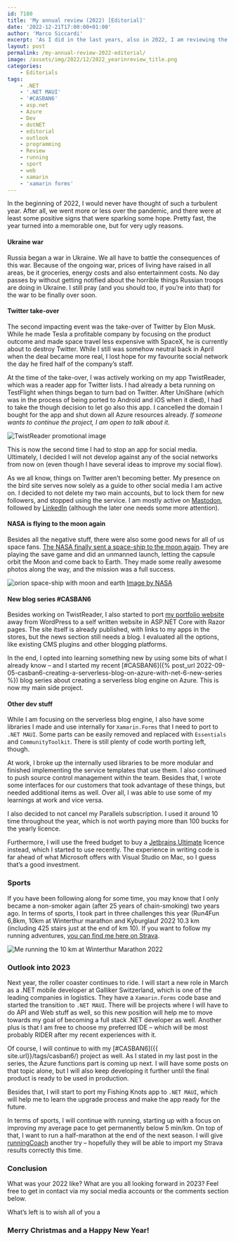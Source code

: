 ```yaml
---
id: 7180
title: 'My annual review (2022) [Editorial]'
date: '2022-12-21T17:00:00+01:00'
author: 'Marco Siccardi'
excerpt: 'As I did in the last years, also in 2022, I am reviewing the year from my personal perspective and give a short outlook on what I expect from 2023.'
layout: post
permalink: /my-annual-review-2022-editorial/
image: /assets/img/2022/12/2022_yearinreview_title.png
categories:
    - Editorials
tags:
    - .NET
    - '.NET MAUI'
    - '#CASBAN6'
    - asp.net
    - Azure
    - Dev
    - dotNET
    - editorial
    - outlook
    - programming
    - Review
    - running
    - sport
    - web
    - xamarin
    - 'xamarin forms'
---
```


In the beginning of 2022, I would never have thought of such a turbulent year. After all, we went more or less over the pandemic, and there were at least some positive signs that were sparking some hope. Pretty fast, the year turned into a memorable one, but for very ugly reasons.

#### Ukraine war

Russia began a war in Ukraine. We all have to battle the consequences of this war. Because of the ongoing war, prices of living have raised in all areas, be it groceries, energy costs and also entertainment costs. No day passes by without getting notified about the horrible things Russian troops are doing in Ukraine. I still pray (and you should too, if you’re into that) for the war to be finally over soon.

#### Twitter take-over

The second impacting event was the take-over of Twitter by Elon Musk. While he made Tesla a profitable company by focusing on the product outcome and made space travel less expensive with SpaceX, he is currently about to destroy Twitter. While I still was somehow neutral back in April when the deal became more real, I lost hope for my favourite social network the day he fired half of the company’s staff.

At the time of the take-over, I was actively working on my app TwistReader, which was a reader app for Twitter lists. I had already a beta running on TestFlight when things began to turn bad on Twitter. After UniShare (which was in the process of being ported to Android and iOS when it died), I had to take the though decision to let go also this app. I cancelled the domain I bought for the app and shut down all Azure resources already. *If someone wants to continue the project, I am open to talk about it.*

![TwistReader promotional image](/assets/img/2022/12/TwistReader_header_temp.png)


This is now the second time I had to stop an app for social media. Ultimately, I decided I will not develop against any of the social networks from now on (even though I have several ideas to improve my social flow).

As we all know, things on Twitter aren’t becoming better. My presence on the bird site serves now solely as a guide to other social media I am active on. I decided to not delete my two main accounts, but to lock them for new followers, and stopped using the service. I am mostly active on [Mastodon](https://mastodon.social/@msicc), followed by [LinkedIn](https://www.linkedin.com/in/msicc/) (although the later one needs some more attention).

#### NASA is flying to the moon again

Besides all the negative stuff, there were also some good news for all of us space fans. [The NASA finally sent a space-ship to the moon again](https://blogs.nasa.gov/artemis/). They are playing the save game and did an unmanned launch, letting the capsule orbit the Moon and come back to Earth. They made some really awesome photos along the way, and the mission was a full success.

![orion space-ship with moon and earth ](/assets/img/2022/12/orion-moon-earth-nasa.jpg)
[Image by NASA](https://images.nasa.gov/details-art001e000678)

#### New blog series #CASBAN6

Besides working on TwistReader, I also started to port [my portfolio website](https://msiccdev.net) away from WordPress to a self written website in ASP.NET Core with Razor pages. The site itself is already published, with links to my apps in the stores, but the news section still needs a blog. I evaluated all the options, like existing CMS plugins and other blogging platforms.

In the end, I opted into learning something new by using some bits of what I already know – and I started my recent [\#CASBAN6]({% post_url 2022-09-05-casban6-creating-a-serverless-blog-on-azure-with-net-6-new-series %}) blog series about creating a serverless blog engine on Azure. This is now my main side project.

#### Other dev stuff

While I am focusing on the serverless blog engine, I also have some libraries I made and use internally for `Xamarin.Forms` that I need to port to `.NET MAUI`. Some parts can be easily removed and replaced with `Essentials` and `CommunityToolkit`. There is still plenty of code worth porting left, though.

At work, I broke up the internally used libraries to be more modular and finished implementing the service templates that use them. I also continued to push source control management within the team. Besides that, I wrote some interfaces for our customers that took advantage of these things, but needed additional items as well. Over all, I was able to use some of my learnings at work and vice versa.

I also decided to not cancel my Parallels subscription. I used it around 10 time throughout the year, which is not worth paying more than 100 bucks for the yearly licence.

Furthermore, I will use the freed budget to buy a [Jetbrains Ultimate](https://www.jetbrains.com/dotnet/) licence instead, which I started to use recently. The experience in writing code is far ahead of what Microsoft offers with Visual Studio on Mac, so I guess that’s a good investment.

### Sports

If you have been following along for some time, you may know that I only became a non-smoker again (after 25 years of chain-smoking) two years ago. In terms of sports, I took part in three challenges this year (Run4Fun 6,8km, 10km at Winterthur marathon and Kyburglauf 2022 10.3 km (including 425 stairs just at the end of km 10). If you want to follow my running adventures, [you can find me here on Strava](https://www.strava.com/athletes/msicc).

![Me running the 10 km at Winterthur Marathon 2022](/assets/img/2022/12/14371731_orig.jpg)

### Outlook into 2023

Next year, the roller coaster continues to ride. I will start a new role in March as a .NET mobile developer at Galliker Switzerland, which is one of the leading companies in logistics. They have a `Xamarin.Forms` code base and started the transition to `.NET MAUI`. There will be projects where I will have to do API and Web stuff as well, so this new position will help me to move towards my goal of becoming a full stack .NET developer as well. Another plus is that I am free to choose my preferred IDE – which will be most probably RIDER after my recent experiences with it.

Of course, I will continue to with my [\#CASBAN6]({{ site.url}}/tags/casban6/) project as well. As I stated in my last post in the series, the Azure functions part is coming up next. I will have some posts on that topic alone, but I will also keep developing it further until the final product is ready to be used in production.

Besides that, I will start to port my Fishing Knots app to `.NET MAUI`, which will help me to learn the upgrade process and make the app ready for the future.

In terms of sports, I will continue with running, starting up with a focus on improving my average pace to get permanently below 5 min/km. On top of that, I want to run a half-marathon at the end of the next season. I will give [runningCoach](https://runningcoach.me/) another try – hopefully they will be able to import my Strava results correctly this time.

### Conclusion

What was your 2022 like? What are you all looking forward in 2023? Feel free to get in contact via my social media accounts or the comments section below.

What’s left is to wish all of you a

### Merry Christmas and a Happy New Year!